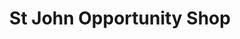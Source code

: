 ---
title: "St John Opportunity Shop"
url: /christchurch/st-john-opportunity-shop/
shop: Gebrauchtwaren
---